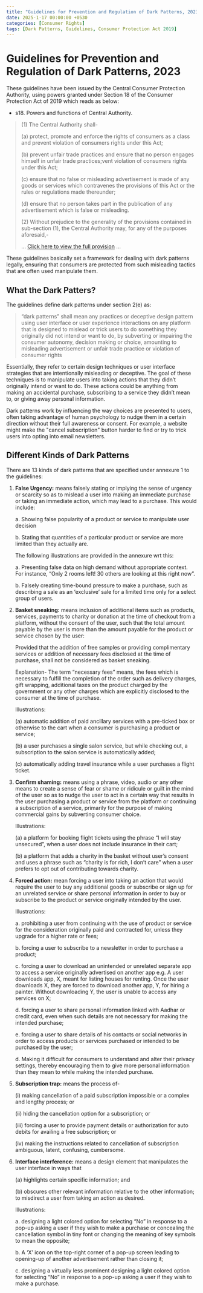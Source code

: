 ```yaml
---
title: "Guidelines for Prevention and Regulation of Dark Patterns, 2023"
date: 2025-1-17 00:00:00 +0530
categories: [Consumer Rights]
tags: [Dark Patterns, Guidelines, Consumer Protection Act 2019]
---
```


# Guidelines for Prevention and Regulation of Dark Patterns, 2023

These guidelines have been issued by the Central Consumer Protection Authority, using powers granted under Section 18 of the Consumer Protection Act of 2019 which reads as below: 

* s18. Powers and functions of Central Authority.
> (1) The Central Authority shall-
> 
> (a) protect, promote and enforce the rights of consumers as a class and prevent violation of consumers rights under this Act;
> 
> (b) prevent unfair trade practices and ensure that no person engages himself in unfair trade practices;vent violation of consumers rights under this Act;
> 
> (c) ensure that no false or misleading advertisement is made of any goods or services which contravenes the provisions of this Act or the rules or regulations made thereunder;
> 
> (d) ensure that no person takes part in the publication of any advertisement which is false or misleading.
>
>
> (2) Without prejudice to the generality of the provisions contained in sub-section (1), the Central Authority may, for any of the purposes aforesaid,-
> 
> ... [Click here to view the full provision](https://www.indiacode.nic.in/show-data?abv=CEN&statehandle=123456789/1362&actid=AC_CEN_21_44_00007_201935_1596441164903&sectionId=50043&sectionno=18&orderno=18&orgactid=AC_CEN_21_44_00007_201935_1596441164903 "Click to view sec. 18") ...
> 

These guidelines basically set a framework for dealing with dark patterns legally, ensuring that consumers are protected from such misleading tactics that are often used manipulate them. 

## What the Dark Patters?

The guidelines define dark patterns under section 2(e) as:

> “dark patterns” shall mean any practices or deceptive design pattern using user interface or user experience interactions on any platform that is designed to mislead or trick users to do something they originally did not intend or want to do, by subverting or impairing the consumer autonomy, decision making or choice, amounting to misleading advertisement or unfair trade practice or violation of consumer rights 

Essentially, they refer to certain design techniques or user interface strategies that are intentionally misleading or deceptive. The goal of these techniques is to manipulate users into taking actions that they didn’t originally intend or want to do. These actions could be anything from making an accidental purchase, subscribing to a service they didn’t mean to, or giving away personal information.

Dark patterns work by influencing the way choices are presented to users, often taking advantage of human psychology to nudge them in a certain direction without their full awareness or consent. For example, a website might make the "cancel subscription" button harder to find or try to trick users into opting into email newsletters.

## Different Kinds of Dark Patterns

There are 13 kinds of dark patterns that are specified under annexure 1 to the guidelines:

1. **False Urgency:** means falsely stating or implying the sense of urgency or scarcity so as to mislead a user into making an immediate purchase or taking an immediate action, which may lead to a purchase. This would include:
   
   a. Showing false popularity of a product or service to manipulate user decision
   
   b. Stating that quantities of a particular product or service are more limited than they actually are.

   The following illustrations are provided in the annexure wrt this:

      a. Presenting false data on high demand without appropriate context. For instance, “Only 2 rooms left! 30 others are looking at this right now”.

      b. Falsely creating time-bound pressure to make a purchase, such as describing a sale as an ‘exclusive’ sale for a limited time only for a select group of users.  


2. **Basket sneaking:** means inclusion of additional items such as products, services, payments to charity or donation at the time of checkout from a platform, without the consent of the user, such that the total amount payable by the user is more than the amount payable for the product or service chosen by the user:

   Provided that the addition of free samples or providing complimentary services or addition of necessary fees 
disclosed at the time of purchase, shall not be considered as basket sneaking.

   Explanation- The term “necessary fees” means, the fees which is necessary to fulfill the completion of the 
order such as delivery charges, gift wrapping, additional taxes on the product charged by the government or 
any other charges which are explicitly disclosed to the consumer at the time of purchase. 

   Illustrations: 

      (a) automatic addition of paid ancillary services with a pre-ticked box or otherwise to the cart when a consumer is purchasing a product or service; 

      (b) a user purchases a single salon service, but while checking out, a subscription to the salon service is automatically added; 

      (c) automatically adding travel insurance while a user purchases a flight ticket.

3. **Confirm shaming:** means using a phrase, video, audio or any other means to create a sense of fear or shame or ridicule or guilt in the mind of the user so as to nudge the user to act in a certain way that results in the user purchasing a product or service from the platform or continuing a subscription of a service, primarily for the purpose of making commercial gains by subverting consumer choice. 

    Illustrations:

   (a) a platform for booking flight tickets using the phrase “I will stay unsecured”, when a user does not include insurance in their cart;

   (b) a platform that adds a charity in the basket without user’s consent and uses a phrase such as “charity is for rich, I don’t care” when a user prefers to opt out of contributing towards charity.


4. **Forced action:** mean forcing a user into taking an action that would require the user to buy any additional goods or subscribe or sign up for an unrelated service or share personal information in order to buy or subscribe to the product or service originally intended by the user.

   Illustrations:

   a. prohibiting a user from continuing with the use of product or service for the consideration originally paid and contracted for, unless they upgrade for a higher rate or fees;

   b. forcing a user to subscribe to a newsletter in order to purchase a product;

   c. forcing a user to download an unintended or unrelated separate app to access a service originally advertised on another app e.g. A user downloads app, X, meant for listing houses for renting. Once the user downloads X, they are forced to download another app, Y, for hiring a painter. Without downloading Y, the user is unable to access any services on X;

   d. forcing a user to share personal information linked with Aadhar or credit card, even when such details are not necessary for making the intended purchase;

   e. forcing a user to share details of his contacts or social networks in order to access products or services purchased or intended to be purchased by the user;

   d. Making it difficult for consumers to understand and alter their privacy settings, thereby encouraging them to give more personal information than they mean to while making the intended purchase.

5. **Subscription trap:** means the process of- 

    (i)  making cancellation of a paid subscription impossible or a complex and lengthy process; or 

    (ii) hiding the cancellation option for a subscription; or

    (iii) forcing a user to provide payment details or authorization for auto debits for availing a free subscription; or 

    (iv) making the instructions related to cancellation of subscription ambiguous, latent, confusing, 
cumbersome.

6. **Interface interference:** means a design element that manipulates the user interface in ways that
  
   (a) highlights certain specific information; and

   (b) obscures other relevant information relative to the other information; to misdirect a user from taking an action as desired.

   Illustrations:

   a. designing a light colored option for selecting “No” in response to a pop-up asking a user if they wish to make a purchase or concealing the cancellation symbol in tiny font or changing the meaning of key symbols to mean the opposite;

   b. A ‘X’ icon on the top-right corner of a pop-up screen leading to opening-up of another advertisement rather than closing it;

   c. designing a virtually less prominent designing a light colored option for selecting “No” in response to a 
pop-up asking a user if they wish to make a purchase. 
